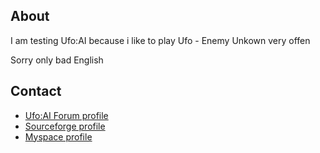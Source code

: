 ## About

I am testing Ufo:AI because i like to play Ufo - Enemy Unkown very offen

Sorry only bad English

## Contact

- [Ufo:AI Forum
  profile](http://ufoai.ninex.info/phpBB2/profile.php?mode=viewprofile&u=3956)
- [Sourceforge profile](http://sourceforge.net/users/uthers/)
- [Myspace profile](http://www.myspace.com/uthers)